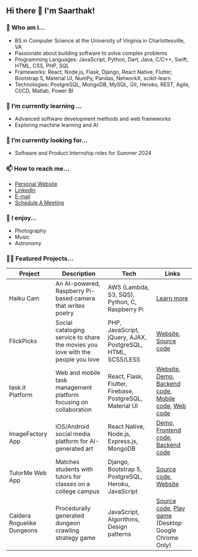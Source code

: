 ## Hi there 👋 I'm Saarthak!

### 🔭 Who am I...
- BS in Computer Science at the University of Virginia in Charlottesville, VA
- Passionate about building software to solve complex problems
- Programming Languages: JavaScript, Python, Dart, Java, C/C++, Swift, HTML, CSS, PHP, SQL
- Frameworks: React, Node.js, Flask, Django, React Native, Flutter, Bootstrap 5, Material UI, NumPy, Pandas, NetworkX, scikit-learn
- Technologies: PostgreSQL, MongoDB, MySQL, Git, Heroku, REST, Agile, CI/CD, Matlab, Power BI

### 🌱 I’m currently learning ...
- Advanced software development methods and web frameworks
- Exploring machine learning and AI

### 👀 I’m currently looking for...
- Software and Product Internship roles for Summer 2024

### 📫 How to reach me...
- [Personal Website](https://saarthak2002.github.io/website/)
- [LinkedIn](https://www.linkedin.com/in/saarthak-gupta/)
- [E-mail](mailto:saarthakvir@gmail.com)
- [Schedule A Meeting](https://calendly.com/saarthakgupta/30min)

### 🎸 I enjoy...
- Photography
- Music
- Astronomy

### 🧑‍💻 Featured Projects...
| Project | Description | Tech | Links |
| --- | --- | --- | --- |
| Haiku Cam | An AI-powered, Raspberry Pi-based camera that writes poetry | AWS (Lambda, S3, SQS), Python, C, Raspberry Pi | [Learn more](https://github.com/saarthak2002/haiku_cam) |
| FlickPicks | Social cataloging service to share the movies you love with the people you love | PHP, JavaScript, jQuery, AJAX, PostgreSQL, HTML, SCSS/LESS | [Website](https://cs4640.cs.virginia.edu/uzn2up/FlickPicks/), [Source code](https://github.com/saarthak2002/FlickPicks) |
| task.it Platform | Web and mobile task management platform focusing on collaboration | React, Flask, Flutter, Firebase, PostgreSQL, Material UI | [Website](https://taskit-frontend-a7880b47804a.herokuapp.com/), [Demo](https://youtu.be/1ZjEhijCEzE), [Backend code](https://github.com/saarthak2002/taskit-backend), [Mobile code](https://github.com/saarthak2002/taskit-mobile), [Web code](https://github.com/saarthak2002/taskit-app) |
| ImageFactory App | iOS/Android social media platform for AI-generated art | React Native, Node.js, Express.js, MongoDB | [Demo](https://youtu.be/trwPyBvvdhU), [Frontend code](https://github.com/saarthak2002/ImageFactory), [Backend code](https://github.com/saarthak2002/ImageFactoryBackEnd) |
| TutorMe Web App | Matches students with tutors for classes on a college campus | Django, Bootstrap 5, PostgreSQL, Heroku, JavaScript | [Source code](https://github.com/saarthak2002/TutorMe), [Website](https://tutor-me-a29.herokuapp.com/tutorme/) |
| Caldera Roguelike Dungeons | Procedurally generated dungeon crawling strategy game | JavaScript, Algorithms, Design patterns | [Source code](https://github.com/saarthak2002/caldera-roguelike), [Play game](https://caldera-roguelike-ig0pkenup-saarthak2002.vercel.app/) (Desktop Google Chrome Only) |

